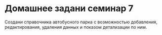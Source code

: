 # Домашнее задани семинар 7

Создани справочника автобусного парка с возможностью добавления, редактирования, удаления данных и показом детализации по ним.